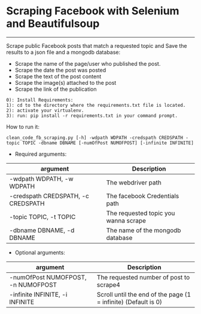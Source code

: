 # Scraping Facebook with Selenium and Beautifulsoup 
---
Scrape public Facebook posts that match a requested topic and Save the results to a json file and a mongodb database:</br> 
* Scrape the name of the page/user who published the post.
* Scrape the date the post was posted
* Scrape the text of the post content
* Scrape the image(s) attached to the post
* Scrape the link of the publication

```` 
0): Install Requirements:
1): cd to the directory where the requirements.txt file is located.
2): activate your virtualenv.
3): run: pip install -r requirements.txt in your command prompt.
````
How to run it:
```
clean_code_fb_scraping.py [-h] -wdpath WDPATH -credspath CREDSPATH -topic TOPIC -dbname DBNAME [-numOfPost NUMOFPOST] [-infinite INFINITE]

```

* Required arguments:</br>

| argument | Description |
| --- | --- |
| -wdpath WDPATH, -w WDPATH | The webdriver path | 
| -credspath CREDSPATH, -c CREDSPATH |  The facebook Credentials path| 
| -topic TOPIC, -t TOPIC |  The requested topic you wanna scrape| 
| -dbname DBNAME, -d DBNAME | The name of the mongodb database| 

* Optional arguments:</br>


| argument | Description |
| --- | --- |
| -numOfPost NUMOFPOST, -n NUMOFPOST | The requested number of post to scrape4 | 
| -infinite INFINITE, -i INFINITE | Scroll until the end of the page (1 = infinite) (Default is 0) | 
